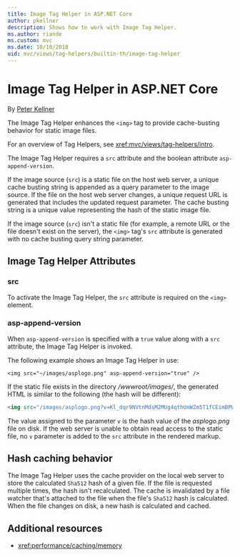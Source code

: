 ```yaml
---
title: Image Tag Helper in ASP.NET Core
author: pkellner
description: Shows how to work with Image Tag Helper.
ms.author: riande
ms.custom: mvc
ms.date: 10/10/2018
uid: mvc/views/tag-helpers/builtin-th/image-tag-helper
---
```

# Image Tag Helper in ASP.NET Core

By [Peter Kellner](http://peterkellner.net)

The Image Tag Helper enhances the `<img>` tag to provide cache-busting behavior for static image files.

For an overview of Tag Helpers, see <xref:mvc/views/tag-helpers/intro>.

The Image Tag Helper requires a `src` attribute and the boolean attribute `asp-append-version`.

If the image source (`src`) is a static file on the host web server, a unique cache busting string is appended as a query parameter to the image source. If the file on the host web server changes, a unique request URL is generated that includes the updated request parameter. The cache busting string is a unique value representing the hash of the static image file.

If the image source (`src`) isn't a static file (for example, a remote URL or the file doesn't exist on the server), the `<img>` tag's `src` attribute is generated with no cache busting query string parameter.

## Image Tag Helper Attributes

### src

To activate the Image Tag Helper, the `src` attribute is required on the `<img>` element.

### asp-append-version

When `asp-append-version` is specified with a `true` value along with a `src` attribute, the Image Tag Helper is invoked.

The following example shows an Image Tag Helper in use:

```cshtml
<img src="~/images/asplogo.png" asp-append-version="true" />
```

If the static file exists in the directory */wwwroot/images/*, the generated HTML is similar to the following (the hash will be different):

```html
<img src="/images/asplogo.png?v=Kl_dqr9NVtnMdsM2MUg4qthUnWZm5T1fCEimBPWDNgM" />
```

The value assigned to the parameter `v` is the hash value of the *asplogo.png* file on disk. If the web server is unable to obtain read access to the static file, no `v` parameter is added to the `src` attribute in the rendered markup.

## Hash caching behavior

The Image Tag Helper uses the cache provider on the local web server to store the calculated `Sha512` hash of a given file. If the file is requested multiple times, the hash isn't recalculated. The cache is invalidated by a file watcher that's attached to the file when the file's `Sha512` hash is calculated. When the file changes on disk, a new hash is calculated and cached.

## Additional resources

* <xref:performance/caching/memory>
